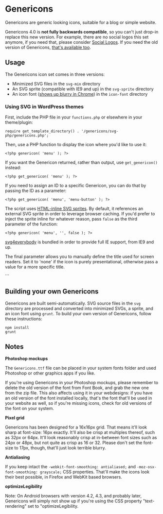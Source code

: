 # Genericons

Genericons are generic looking icons, suitable for a blog or simple website.

Genericons 4.0 is **not fully backwards compatible**, so you can't just drop-in replace this new version. For example, there are no social logos this set anymore, if you need that, please consider <a href="https://github.com/Automattic/social-logos">Social Logos</a>. If you need the old version of Genericons, <a href="genericons-classic.zip">that's available too</a>.

## Usage

The Genericons icon set comes in three versions:

- Minimized SVG files in the `svg-min` directory
- An SVG sprite (compatible with IE9 and up) in the `svg-sprite` directory
- An icon font (<a href="https://code.google.com/p/chromium/issues/detail?id=426333">shows up blurry in Chrome</a>) in the `icon-font` directory

### Using SVG in WordPress themes

First, include the PHP file in your `functions.php` or elsewhere in your theme/plugin:

`require get_template_directory() . '/genericons/svg-php/genericons.php';`

Then, use a PHP function to display the icon where you'd like to use it:

`<?php genericon( 'menu' ); ?>`

If you want the Genericon returned, rather than output, use `get_genericon()` instead:

`<?php get_genericon( 'menu' ); ?>`

If you need to assign an ID to a specific Genericon, you can do that by passing the ID as a parameter:

`<?php get_genericon( 'menu', 'menu-button' ); ?>`

The script uses [HTML-inline SVG sprites](https://24ways.org/2014/an-overview-of-svg-sprite-creation-techniques/). By default, it references an external SVG sprite in order to leverage browser caching. If you'd prefer to inject the sprite inline for whatever reason, pass `false` as the third parameter of the function:

`<?php genericon( 'menu', '', false ); ?>`

[svg4everybody](https://github.com/jonathantneal/svg4everybody) is bundled in order to provide full IE support, from IE9 and up.

The final parameter allows you to manually define the title used for screen readers. Set it to 'none' if the icon is purely presentational, otherwise pass a value for a more specific title.

`<?php genericon( 'twitter', '', true, 'Follow me on Twitter' ); ?>``

## Building your own Genericons

Genericons are built semi-automatically. SVG source files in the `svg` directory are processed and converted into minimized SVGs, a sprite, and an icon font using `grunt`. To build your own version of Genericons, follow these instructions:

```
npm install
grunt
```

## Notes

**Photoshop mockups**

The `Genericons.ttf` file can be placed in your system fonts folder and used Photoshop or other graphics apps if you like.

If you're using Genericons in your Photoshop mockups, please remember to delete the old version of the font from Font Book, and grab the new one from the zip file. This also affects using it in your webdesigns: if you have an old version of the font installed locally, that's the font that'll be used in your website as well, so if you're missing icons, check for old versions of the font on your system.

**Pixel grid**

Genericons has been designed for a 16x16px grid. That means it'll look sharp at font-size: 16px exactly. It'll also be crisp at multiples thereof, such as 32px or 64px. It'll look reasonably crisp at in-between font sizes such as 24px or 48px, but not quite as crisp as 16 or 32. Please don't set the font-size to 17px, though, that'll just look terrible blurry.

**Antialiasing**

If you keep intact the `-webkit-font-smoothing: antialiased;` and `-moz-osx-font-smoothing: grayscale;` CSS properties. That'll make the icons look their best possible, in Firefox and WebKit based browsers.

**optimizeLegibility**

Note: On Android browsers with version 4.2, 4.3, and probably later, Genericons will simply not show up if you're using the CSS property "text-rendering" set to "optimizeLegibility.
